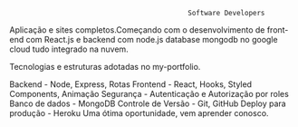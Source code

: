                                                 Software Developers

Aplicação e sites completos.Começando com o desenvolvimento de front-end com React.js e backend com node.js
database mongodb no google cloud tudo integrado na nuvem.


Tecnologias e estruturas adotadas no my-portfolio.

Backend - Node, Express, Rotas
Frontend - React, Hooks, Styled Components, Animação
Segurança - Autenticação e Autorização por roles
Banco de dados - MongoDB
Controle de Versão - Git, GitHub
Deploy para produção - Heroku
Uma ótima oportunidade, vem aprender conosco.
